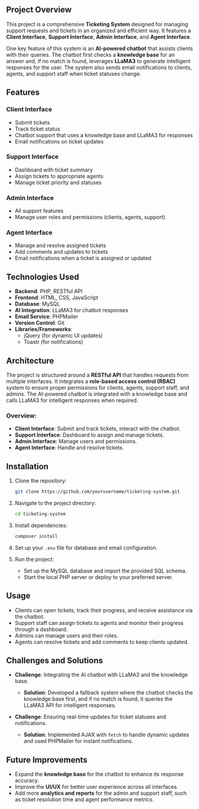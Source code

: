 ## Project Overview

This project is a comprehensive **Ticketing System** designed for managing support requests and tickets in an organized and efficient way. It features a **Client Interface**, **Support Interface**, **Admin Interface**, and **Agent Interface**.

One key feature of this system is an **AI-powered chatbot** that assists clients with their queries. The chatbot first checks a **knowledge base** for an answer and, if no match is found, leverages **LLaMA3** to generate intelligent responses for the user. The system also sends email notifications to clients, agents, and support staff when ticket statuses change.

## Features

### Client Interface
- Submit tickets
- Track ticket status
- Chatbot support that uses a knowledge base and LLaMA3 for responses
- Email notifications on ticket updates

### Support Interface
- Dashboard with ticket summary
- Assign tickets to appropriate agents
- Manage ticket priority and statuses

### Admin Interface
- All support features
- Manage user roles and permissions (clients, agents, support)

### Agent Interface
- Manage and resolve assigned tickets
- Add comments and updates to tickets
- Email notifications when a ticket is assigned or updated

## Technologies Used

- **Backend**: PHP, RESTful API
- **Frontend**: HTML, CSS, JavaScript
- **Database**: MySQL
- **AI Integration**: LLaMA3 for chatbot responses
- **Email Service**: PHPMailer
- **Version Control**: Git
- **Libraries/Frameworks**: 
  - jQuery (for dynamic UI updates)
  - Toastr (for notifications)
  
## Architecture

The project is structured around a **RESTful API** that handles requests from multiple interfaces. It integrates a **role-based access control (RBAC)** system to ensure proper permissions for clients, agents, support staff, and admins. The AI-powered chatbot is integrated with a knowledge base and calls LLaMA3 for intelligent responses when required.

### Overview:
- **Client Interface**: Submit and track tickets, interact with the chatbot.
- **Support Interface**: Dashboard to assign and manage tickets.
- **Admin Interface**: Manage users and permissions.
- **Agent Interface**: Handle and resolve tickets.

## Installation

1. Clone the repository:
    ```bash
    git clone https://github.com/yourusername/ticketing-system.git
    ```

2. Navigate to the project directory:
    ```bash
    cd ticketing-system
    ```

3. Install dependencies:
    ```bash
    composer install
    ```

4. Set up your `.env` file for database and email configuration.

5. Run the project:
    - Set up the MySQL database and import the provided SQL schema.
    - Start the local PHP server or deploy to your preferred server.

## Usage

- Clients can open tickets, track their progress, and receive assistance via the chatbot.
- Support staff can assign tickets to agents and monitor their progress through a dashboard.
- Admins can manage users and their roles.
- Agents can resolve tickets and add comments to keep clients updated.

## Challenges and Solutions

- **Challenge**: Integrating the AI chatbot with LLaMA3 and the knowledge base.
  - **Solution**: Developed a fallback system where the chatbot checks the knowledge base first, and if no match is found, it queries the LLaMA3 API for intelligent responses.
  
- **Challenge**: Ensuring real-time updates for ticket statuses and notifications.
  - **Solution**: Implemented AJAX with `fetch` to handle dynamic updates and used PHPMailer for instant notifications.

## Future Improvements

- Expand the **knowledge base** for the chatbot to enhance its response accuracy.
- Improve the **UI/UX** for better user experience across all interfaces.
- Add more **analytics and reports** for the admin and support staff, such as ticket resolution time and agent performance metrics.
